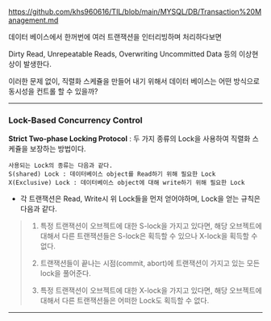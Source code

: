 https://github.com/khs960616/TIL/blob/main/MYSQL/DB/Transaction%20Management.md 

데이터 베이스에서 한꺼번에 여러 트랜잭션을 인터리빙하며 처리하다보면 

Dirty Read, Unrepeatable Reads, Overwriting Uncommitted Data 등의 이상현상이 발생한다.

이러한 문제 없이, 직렬화 스케쥴을 만들어 내기 위해서 데이터 베이스는 어떤 방식으로 동시성을 컨트롤 할 수 있을까? 

---

### Lock-Based Concurrency Control

**Strict Two-phase Locking Protocol** : 두 가지 종류의 Lock을 사용하여 직렬화 스케쥴을 보장하는 방법이다. 
```
사용되는 Lock의 종류는 다음과 같다.
S(shared) Lock : 데이터베이스 object를 Read하기 위해 필요한 Lock
X(Exclusive) Lock : 데이터베이스 object에 대해 write하기 위해 필요한 Lock
```

- 각 트랜잭션은 Read, Write시 위 Lock들을 먼저 얻어야하며, Lock을 얻는 규칙은 다음과 같다.
> 1. 특정 트랜잭션이 오브젝트에 대한 S-lock을 가지고 있다면, 해당 오브젝트에 대해서 다른 트랜잭션들은 S-lock은 획득할 수 있으나 X-lock을 획득할 수 없다.
> 
> 2. 트랜잭션들이 끝나는 시점(commit, abort)에 트랜잭션이 가지고 있는 모든 lock을 풀어준다.
>
> 3. 특정 트랜잭션이 오브젝트에 대한 X-lock을 가지고 있다면, 해당 오브젝트에 대해서 다른 트랜잭션들은 어떠한 Lock도 획득할 수 없다.

---
